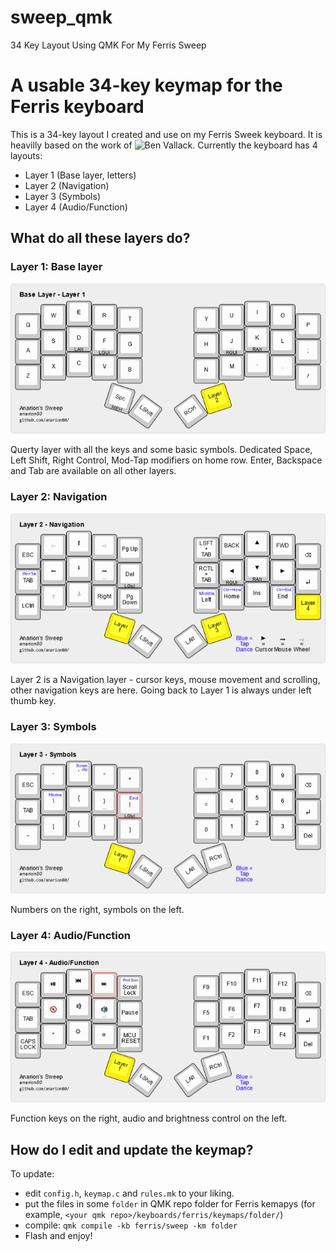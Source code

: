 # sweep_qmk
34 Key Layout Using QMK For My Ferris Sweep

A usable 34-key keymap for the Ferris keyboard
===============================================

This is a 34-key layout I created and use on my Ferris Sweek keyboard. It is heavilly based on the work of ![Ben Vallack](https://github.com/benvallack).
Currently the keyboard has 4 layouts:
* Layer 1 (Base layer, letters)
* Layer 2 (Navigation)
* Layer 3 (Symbols)
* Layer 4 (Audio/Function)

What do all these layers do?
----------------------------

### Layer 1: Base layer

![Layer 1](pics/anarion's-sweep-base-layer.png)

Querty layer with all the keys and some basic symbols. Dedicated Space, Left Shift, Right Control, Mod-Tap modifiers on home row.
Enter, Backspace and Tab are available on all other layers.

### Layer 2: Navigation

![Layer 2](pics/anarion's-sweep-layer-2.png)

Layer 2 is a Navigation layer - cursor keys, mouse movement and scrolling, other navigation keys are here.
Going back to Layer 1 is always under left thumb key.

### Layer 3: Symbols

![Layer 3](pics/anarion's-sweep-layer-3.png)

Numbers on the right, symbols on the left.

### Layer 4: Audio/Function

![Layer 4](pics/anarion's-sweep-layer-4.png)

Function keys on the right, audio and brightness control on the left.

How do I edit and update the keymap?
------------------------------------

To update:
* edit `config.h`, `keymap.c` and `rules.mk` to your liking.
* put the files in some `folder` in QMK repo folder for Ferris kemapys (for example, `<your qmk repo>/keyboards/ferris/keymaps/folder/`)
* compile: `qmk compile -kb ferris/sweep -km folder`
* Flash and enjoy!
